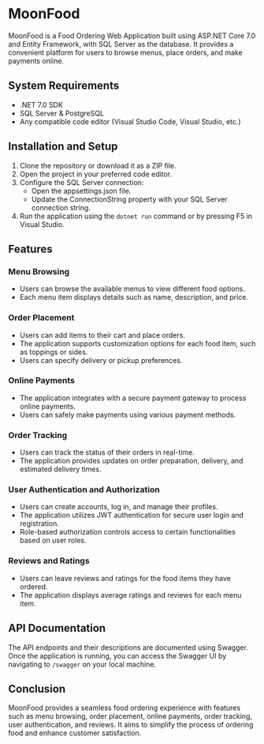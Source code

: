 # MoonFood

MoonFood is a Food Ordering Web Application built using ASP.NET Core 7.0 and Entity Framework, with SQL Server as the database. It provides a convenient platform for users to browse menus, place orders, and make payments online.

## System Requirements
- .NET 7.0 SDK
- SQL Server & PostgreSQL
- Any compatible code editor (Visual Studio Code, Visual Studio, etc.)

## Installation and Setup
1. Clone the repository or download it as a ZIP file.
2. Open the project in your preferred code editor.
3. Configure the SQL Server connection:
   - Open the appsettings.json file.
   - Update the ConnectionString property with your SQL Server connection string.
4. Run the application using the `dotnet run` command or by pressing F5 in Visual Studio.

## Features
### Menu Browsing
- Users can browse the available menus to view different food options.
- Each menu item displays details such as name, description, and price.

### Order Placement
- Users can add items to their cart and place orders.
- The application supports customization options for each food item, such as toppings or sides.
- Users can specify delivery or pickup preferences.

### Online Payments
- The application integrates with a secure payment gateway to process online payments.
- Users can safely make payments using various payment methods.

### Order Tracking
- Users can track the status of their orders in real-time.
- The application provides updates on order preparation, delivery, and estimated delivery times.

### User Authentication and Authorization
- Users can create accounts, log in, and manage their profiles.
- The application utilizes JWT authentication for secure user login and registration.
- Role-based authorization controls access to certain functionalities based on user roles.

### Reviews and Ratings
- Users can leave reviews and ratings for the food items they have ordered.
- The application displays average ratings and reviews for each menu item.

## API Documentation
The API endpoints and their descriptions are documented using Swagger. Once the application is running, you can access the Swagger UI by navigating to `/swagger` on your local machine.

## Conclusion
MoonFood provides a seamless food ordering experience with features such as menu browsing, order placement, online payments, order tracking, user authentication, and reviews. It aims to simplify the process of ordering food and enhance customer satisfaction.
